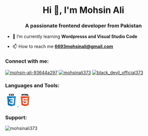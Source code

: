 <h1 align="center">Hi 👋, I'm Mohsin Ali</h1>
<h3 align="center">A passionate frontend developer from Pakistan</h3>

- 🌱 I’m currently learning **Wordpresss and Visual Studio Code**

- 📫 How to reach me **6693mohsinali@gmail.com**

<h3 align="left">Connect with me:</h3>
<p align="left">
<a href="https://linkedin.com/in/mohsin-ali-93644a297" target="blank"><img align="center" src="https://raw.githubusercontent.com/rahuldkjain/github-profile-readme-generator/master/src/images/icons/Social/linked-in-alt.svg" alt="mohsin-ali-93644a297" height="30" width="40" /></a>
<a href="https://fb.com/mohsinali373" target="blank"><img align="center" src="https://raw.githubusercontent.com/rahuldkjain/github-profile-readme-generator/master/src/images/icons/Social/facebook.svg" alt="mohsinali373" height="30" width="40" /></a>
<a href="https://instagram.com/black_devil_official373" target="blank"><img align="center" src="https://raw.githubusercontent.com/rahuldkjain/github-profile-readme-generator/master/src/images/icons/Social/instagram.svg" alt="black_devil_official373" height="30" width="40" /></a>
</p>

<h3 align="left">Languages and Tools:</h3>
<p align="left"> <a href="https://www.w3schools.com/css/" target="_blank" rel="noreferrer"> <img src="https://raw.githubusercontent.com/devicons/devicon/master/icons/css3/css3-original-wordmark.svg" alt="css3" width="40" height="40"/> </a> <a href="https://www.w3.org/html/" target="_blank" rel="noreferrer"> <img src="https://raw.githubusercontent.com/devicons/devicon/master/icons/html5/html5-original-wordmark.svg" alt="html5" width="40" height="40"/> </a> </p>


<h3 align="left">Support:</h3>
<p><a href="https://www.buymeacoffee.com/mohsin373"> <img align="left" src="https://cdn.buymeacoffee.com/buttons/v2/default-yellow.png" height="50" width="210" alt="mohsinali373" /></a></p><br><br>


